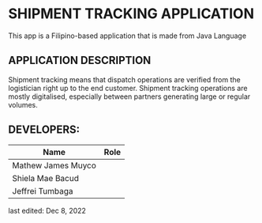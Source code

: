 # SHIPMENT TRACKING APPLICATION
This app is a Filipino-based application that is made from Java Language

## APPLICATION DESCRIPTION
Shipment tracking means that dispatch operations are verified from the logistician right up to the end customer. Shipment tracking operations are mostly digitalised, especially between partners generating large or regular volumes.


## DEVELOPERS:
| Name  | Role |
| ------------- | ------------- |
| Mathew James Muyco  |   |
| Shiela Mae Bacud  |   |
| Jeffrei Tumbaga  |   |
last edited: Dec 8, 2022
